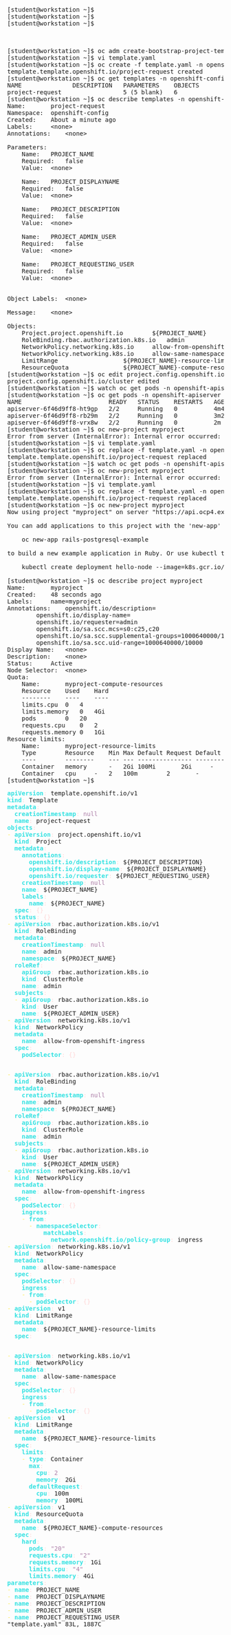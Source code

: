 <pre>

[student@workstation ~]$ 
[student@workstation ~]$ 
[student@workstation ~]$ 



[student@workstation ~]$ oc adm create-bootstrap-project-template -o yaml &gt; template.yaml
[student@workstation ~]$ vi template.yaml 
[student@workstation ~]$ oc create -f template.yaml -n openshift-config
template.template.openshift.io/project-request created
[student@workstation ~]$ oc get templates -n openshift-config
NAME              DESCRIPTION   PARAMETERS    OBJECTS
project-request                 5 (5 blank)   6
[student@workstation ~]$ oc describe templates -n openshift-config
Name:		project-request
Namespace:	openshift-config
Created:	About a minute ago
Labels:		&lt;none&gt;
Annotations:	&lt;none&gt;

Parameters:	 
    Name:	PROJECT_NAME
    Required:	false
    Value:	&lt;none&gt;

    Name:	PROJECT_DISPLAYNAME
    Required:	false
    Value:	&lt;none&gt;

    Name:	PROJECT_DESCRIPTION
    Required:	false
    Value:	&lt;none&gt;

    Name:	PROJECT_ADMIN_USER
    Required:	false
    Value:	&lt;none&gt;

    Name:	PROJECT_REQUESTING_USER
    Required:	false
    Value:	&lt;none&gt;


Object Labels:	&lt;none&gt;

Message:	&lt;none&gt;

Objects:					 
    Project.project.openshift.io		${PROJECT_NAME}
    RoleBinding.rbac.authorization.k8s.io	admin
    NetworkPolicy.networking.k8s.io		allow-from-openshift-ingress
    NetworkPolicy.networking.k8s.io		allow-same-namespace
    LimitRange					${PROJECT_NAME}-resource-limits
    ResourceQuota				${PROJECT_NAME}-compute-resources
[student@workstation ~]$ oc edit project.config.openshift.io/cluster
project.config.openshift.io/cluster edited
[student@workstation ~]$ watch oc get pods -n openshift-apiserver
[student@workstation ~]$ oc get pods -n openshift-apiserver
NAME                        READY   STATUS    RESTARTS   AGE
apiserver-6f46d9ff8-ht9gp   2/2     Running   0          4m47s
apiserver-6f46d9ff8-rb29m   2/2     Running   0          3m26s
apiserver-6f46d9ff8-vrx8w   2/2     Running   0          2m
[student@workstation ~]$ oc new-project myproject
Error from server (InternalError): Internal error occurred: ResourceQuota &quot;myproject-compute-resources&quot; is invalid: [spec.hard[limit.cpu]: Invalid value: &quot;limit.cpu&quot;: must be a standard resource type or fully qualified, spec.hard[limit.cpu]: Invalid value: &quot;limit.cpu&quot;: must be a standard resource for quota]
[student@workstation ~]$ vi template.yaml 
[student@workstation ~]$ oc replace -f template.yaml -n openshift-config
template.template.openshift.io/project-request replaced
[student@workstation ~]$ watch oc get pods -n openshift-apiserver
[student@workstation ~]$ oc new-project myproject
Error from server (InternalError): Internal error occurred: ResourceQuota &quot;myproject-compute-resources&quot; is invalid: [spec.hard[limit.cpu]: Invalid value: &quot;limit.cpu&quot;: must be a standard resource type or fully qualified, spec.hard[limit.cpu]: Invalid value: &quot;limit.cpu&quot;: must be a standard resource for quota]
[student@workstation ~]$ vi template.yaml 
[student@workstation ~]$ oc replace -f template.yaml -n openshift-config
template.template.openshift.io/project-request replaced
[student@workstation ~]$ oc new-project myproject
Now using project &quot;myproject&quot; on server &quot;https://api.ocp4.example.com:6443&quot;.

You can add applications to this project with the &apos;new-app&apos; command. For example, try:

    oc new-app rails-postgresql-example

to build a new example application in Ruby. Or use kubectl to deploy a simple Kubernetes application:

    kubectl create deployment hello-node --image=k8s.gcr.io/serve_hostname

[student@workstation ~]$ oc describe project myproject
Name:		myproject
Created:	48 seconds ago
Labels:		name=myproject
Annotations:	openshift.io/description=
		openshift.io/display-name=
		openshift.io/requester=admin
		openshift.io/sa.scc.mcs=s0:c25,c20
		openshift.io/sa.scc.supplemental-groups=1000640000/10000
		openshift.io/sa.scc.uid-range=1000640000/10000
Display Name:	&lt;none&gt;
Description:	&lt;none&gt;
Status:		Active
Node Selector:	&lt;none&gt;
Quota:
	Name:		myproject-compute-resources
	Resource	Used	Hard
	--------	----	----
	limits.cpu	0	4
	limits.memory	0	4Gi
	pods		0	20
	requests.cpu	0	2
	requests.memory	0	1Gi
Resource limits:
	Name:		myproject-resource-limits
	Type		Resource	Min	Max	Default Request	Default Limit	Max Limit/Request Ratio
	----		--------	---	---	---------------	-------------	-----------------------
	Container	memory		-	2Gi	100Mi		2Gi		-
	Container	cpu		-	2	100m		2		-
[student@workstation ~]$ 
</pre>


<pre><font color="#34E2E2"><b>apiVersion</b></font><font color="#FFD7D7">:</font> template.openshift.io/v1
<font color="#34E2E2"><b>kind</b></font><font color="#FFD7D7">:</font> Template
<font color="#34E2E2"><b>metadata</b></font><font color="#FFD7D7">:</font>
  <font color="#34E2E2"><b>creationTimestamp</b></font><font color="#FFD7D7">:</font> <font color="#AD7FA8">null</font>
  <font color="#34E2E2"><b>name</b></font><font color="#FFD7D7">:</font> project-request
<font color="#34E2E2"><b>objects</b></font><font color="#FFD7D7">:</font>
<font color="#FCE94F">- </font><font color="#34E2E2"><b>apiVersion</b></font><font color="#FFD7D7">:</font> project.openshift.io/v1
  <font color="#34E2E2"><b>kind</b></font><font color="#FFD7D7">:</font> Project
  <font color="#34E2E2"><b>metadata</b></font><font color="#FFD7D7">:</font>
    <font color="#34E2E2"><b>annotations</b></font><font color="#FFD7D7">:</font>
      <font color="#34E2E2"><b>openshift.io/description</b></font><font color="#FFD7D7">:</font> ${PROJECT_DESCRIPTION}
      <font color="#34E2E2"><b>openshift.io/display-name</b></font><font color="#FFD7D7">:</font> ${PROJECT_DISPLAYNAME}
      <font color="#34E2E2"><b>openshift.io/requester</b></font><font color="#FFD7D7">:</font> ${PROJECT_REQUESTING_USER}
    <font color="#34E2E2"><b>creationTimestamp</b></font><font color="#FFD7D7">:</font> <font color="#AD7FA8">null</font>
    <font color="#34E2E2"><b>name</b></font><font color="#FFD7D7">:</font> ${PROJECT_NAME}
    <font color="#34E2E2"><b>labels</b></font><font color="#FFD7D7">:</font>
      <font color="#34E2E2"><b>name</b></font><font color="#FFD7D7">:</font> ${PROJECT_NAME}
  <font color="#34E2E2"><b>spec</b></font><font color="#FFD7D7">:</font> <font color="#FFD7D7">{}</font>
  <font color="#34E2E2"><b>status</b></font><font color="#FFD7D7">:</font> <font color="#FFD7D7">{}</font>
<font color="#FCE94F">- </font><font color="#34E2E2"><b>apiVersion</b></font><font color="#FFD7D7">:</font> rbac.authorization.k8s.io/v1
  <font color="#34E2E2"><b>kind</b></font><font color="#FFD7D7">:</font> RoleBinding
  <font color="#34E2E2"><b>metadata</b></font><font color="#FFD7D7">:</font>
    <font color="#34E2E2"><b>creationTimestamp</b></font><font color="#FFD7D7">:</font> <font color="#AD7FA8">null</font>
    <font color="#34E2E2"><b>name</b></font><font color="#FFD7D7">:</font> admin
    <font color="#34E2E2"><b>namespace</b></font><font color="#FFD7D7">:</font> ${PROJECT_NAME}
  <font color="#34E2E2"><b>roleRef</b></font><font color="#FFD7D7">:</font>
    <font color="#34E2E2"><b>apiGroup</b></font><font color="#FFD7D7">:</font> rbac.authorization.k8s.io
    <font color="#34E2E2"><b>kind</b></font><font color="#FFD7D7">:</font> ClusterRole
    <font color="#34E2E2"><b>name</b></font><font color="#FFD7D7">:</font> admin
  <font color="#34E2E2"><b>subjects</b></font><font color="#FFD7D7">:</font>
  <font color="#FCE94F">- </font><font color="#34E2E2"><b>apiGroup</b></font><font color="#FFD7D7">:</font> rbac.authorization.k8s.io
    <font color="#34E2E2"><b>kind</b></font><font color="#FFD7D7">:</font> User
    <font color="#34E2E2"><b>name</b></font><font color="#FFD7D7">:</font> ${PROJECT_ADMIN_USER}
<font color="#FCE94F">- </font><font color="#34E2E2"><b>apiVersion</b></font><font color="#FFD7D7">:</font> networking.k8s.io/v1
  <font color="#34E2E2"><b>kind</b></font><font color="#FFD7D7">:</font> NetworkPolicy
  <font color="#34E2E2"><b>metadata</b></font><font color="#FFD7D7">:</font>
    <font color="#34E2E2"><b>name</b></font><font color="#FFD7D7">:</font> allow-from-openshift-ingress
  <font color="#34E2E2"><b>spec</b></font><font color="#FFD7D7">:</font>
    <font color="#34E2E2"><b>podSelector</b></font><font color="#FFD7D7">:</font> <font color="#FFD7D7">{}</font>
                                                                                                                                     1,21          Top
</pre>

<pre><font color="#FCE94F">- </font><font color="#34E2E2"><b>apiVersion</b></font><font color="#FFD7D7">:</font> rbac.authorization.k8s.io/v1
  <font color="#34E2E2"><b>kind</b></font><font color="#FFD7D7">:</font> RoleBinding
  <font color="#34E2E2"><b>metadata</b></font><font color="#FFD7D7">:</font>
    <font color="#34E2E2"><b>creationTimestamp</b></font><font color="#FFD7D7">:</font> <font color="#AD7FA8">null</font>
    <font color="#34E2E2"><b>name</b></font><font color="#FFD7D7">:</font> admin
    <font color="#34E2E2"><b>namespace</b></font><font color="#FFD7D7">:</font> ${PROJECT_NAME}
  <font color="#34E2E2"><b>roleRef</b></font><font color="#FFD7D7">:</font>
    <font color="#34E2E2"><b>apiGroup</b></font><font color="#FFD7D7">:</font> rbac.authorization.k8s.io
    <font color="#34E2E2"><b>kind</b></font><font color="#FFD7D7">:</font> ClusterRole
    <font color="#34E2E2"><b>name</b></font><font color="#FFD7D7">:</font> admin
  <font color="#34E2E2"><b>subjects</b></font><font color="#FFD7D7">:</font>
  <font color="#FCE94F">- </font><font color="#34E2E2"><b>apiGroup</b></font><font color="#FFD7D7">:</font> rbac.authorization.k8s.io
    <font color="#34E2E2"><b>kind</b></font><font color="#FFD7D7">:</font> User
    <font color="#34E2E2"><b>name</b></font><font color="#FFD7D7">:</font> ${PROJECT_ADMIN_USER}
<font color="#FCE94F">- </font><font color="#34E2E2"><b>apiVersion</b></font><font color="#FFD7D7">:</font> networking.k8s.io/v1
  <font color="#34E2E2"><b>kind</b></font><font color="#FFD7D7">:</font> NetworkPolicy
  <font color="#34E2E2"><b>metadata</b></font><font color="#FFD7D7">:</font>
    <font color="#34E2E2"><b>name</b></font><font color="#FFD7D7">:</font> allow-from-openshift-ingress
  <font color="#34E2E2"><b>spec</b></font><font color="#FFD7D7">:</font>
    <font color="#34E2E2"><b>podSelector</b></font><font color="#FFD7D7">:</font> <font color="#FFD7D7">{}</font>
    <font color="#34E2E2"><b>ingress</b></font><font color="#FFD7D7">:</font>
    <font color="#FCE94F">- </font><font color="#34E2E2"><b>from</b></font><font color="#FFD7D7">:</font>
      <font color="#FCE94F">- </font><font color="#34E2E2"><b>namespaceSelector</b></font><font color="#FFD7D7">:</font>
          <font color="#34E2E2"><b>matchLabels</b></font><font color="#FFD7D7">:</font>
            <font color="#34E2E2"><b>network.openshift.io/policy-group</b></font><font color="#FFD7D7">:</font> ingress
<font color="#FCE94F">- </font><font color="#34E2E2"><b>apiVersion</b></font><font color="#FFD7D7">:</font> networking.k8s.io/v1
  <font color="#34E2E2"><b>kind</b></font><font color="#FFD7D7">:</font> NetworkPolicy
  <font color="#34E2E2"><b>metadata</b></font><font color="#FFD7D7">:</font>
    <font color="#34E2E2"><b>name</b></font><font color="#FFD7D7">:</font> allow-same-namespace
  <font color="#34E2E2"><b>spec</b></font><font color="#FFD7D7">:</font>
    <font color="#34E2E2"><b>podSelector</b></font><font color="#FFD7D7">:</font> <font color="#FFD7D7">{}</font>
    <font color="#34E2E2"><b>ingress</b></font><font color="#FFD7D7">:</font>
    <font color="#FCE94F">- </font><font color="#34E2E2"><b>from</b></font><font color="#FFD7D7">:</font>
      <font color="#FCE94F">- </font><font color="#34E2E2"><b>podSelector</b></font><font color="#FFD7D7">:</font> <font color="#FFD7D7">{}</font>
<font color="#FCE94F">- </font><font color="#34E2E2"><b>apiVersion</b></font><font color="#FFD7D7">:</font> v1
  <font color="#34E2E2"><b>kind</b></font><font color="#FFD7D7">:</font> LimitRange
  <font color="#34E2E2"><b>metadata</b></font><font color="#FFD7D7">:</font>
    <font color="#34E2E2"><b>name</b></font><font color="#FFD7D7">:</font> ${PROJECT_NAME}-resource-limits
  <font color="#34E2E2"><b>spec</b></font><font color="#FFD7D7">:</font>
                                                                                                                                     25,21         43%
</pre>


<pre><font color="#FCE94F">- </font><font color="#34E2E2"><b>apiVersion</b></font><font color="#FFD7D7">:</font> networking.k8s.io/v1
  <font color="#34E2E2"><b>kind</b></font><font color="#FFD7D7">:</font> NetworkPolicy
  <font color="#34E2E2"><b>metadata</b></font><font color="#FFD7D7">:</font>
    <font color="#34E2E2"><b>name</b></font><font color="#FFD7D7">:</font> allow-same-namespace
  <font color="#34E2E2"><b>spec</b></font><font color="#FFD7D7">:</font>
    <font color="#34E2E2"><b>podSelector</b></font><font color="#FFD7D7">:</font> <font color="#FFD7D7">{}</font>
    <font color="#34E2E2"><b>ingress</b></font><font color="#FFD7D7">:</font>
    <font color="#FCE94F">- </font><font color="#34E2E2"><b>from</b></font><font color="#FFD7D7">:</font>
      <font color="#FCE94F">- </font><font color="#34E2E2"><b>podSelector</b></font><font color="#FFD7D7">:</font> <font color="#FFD7D7">{}</font>
<font color="#FCE94F">- </font><font color="#34E2E2"><b>apiVersion</b></font><font color="#FFD7D7">:</font> v1
  <font color="#34E2E2"><b>kind</b></font><font color="#FFD7D7">:</font> LimitRange
  <font color="#34E2E2"><b>metadata</b></font><font color="#FFD7D7">:</font>
    <font color="#34E2E2"><b>name</b></font><font color="#FFD7D7">:</font> ${PROJECT_NAME}-resource-limits
  <font color="#34E2E2"><b>spec</b></font><font color="#FFD7D7">:</font>
    <font color="#34E2E2"><b>limits</b></font><font color="#FFD7D7">:</font>
    <font color="#FCE94F">- </font><font color="#34E2E2"><b>type</b></font><font color="#FFD7D7">:</font> Container
      <font color="#34E2E2"><b>max</b></font><font color="#FFD7D7">:</font>
        <font color="#34E2E2"><b>cpu</b></font><font color="#FFD7D7">:</font> <font color="#AD7FA8">2</font>
        <font color="#34E2E2"><b>memory</b></font><font color="#FFD7D7">:</font> 2Gi
      <font color="#34E2E2"><b>defaultRequest</b></font><font color="#FFD7D7">:</font>
        <font color="#34E2E2"><b>cpu</b></font><font color="#FFD7D7">:</font> 100m
        <font color="#34E2E2"><b>memory</b></font><font color="#FFD7D7">:</font> 100Mi
<font color="#FCE94F">- </font><font color="#34E2E2"><b>apiVersion</b></font><font color="#FFD7D7">:</font> v1
  <font color="#34E2E2"><b>kind</b></font><font color="#FFD7D7">:</font> ResourceQuota
  <font color="#34E2E2"><b>metadata</b></font><font color="#FFD7D7">:</font>
    <font color="#34E2E2"><b>name</b></font><font color="#FFD7D7">:</font> ${PROJECT_NAME}-compute-resources
  <font color="#34E2E2"><b>spec</b></font><font color="#FFD7D7">:</font>
    <font color="#34E2E2"><b>hard</b></font><font color="#FFD7D7">:</font>
      <font color="#34E2E2"><b>pods</b></font><font color="#FFD7D7">:</font> <font color="#AD7FA8">&quot;20&quot;</font>
      <font color="#34E2E2"><b>requests.cpu</b></font><font color="#FFD7D7">:</font> <font color="#AD7FA8">&quot;2&quot;</font>
      <font color="#34E2E2"><b>requests.memory</b></font><font color="#FFD7D7">:</font> 1Gi
      <font color="#34E2E2"><b>limits.cpu</b></font><font color="#FFD7D7">:</font> <font color="#AD7FA8">&quot;4&quot;</font>
      <font color="#34E2E2"><b>limits.memory</b></font><font color="#FFD7D7">:</font> 4Gi
<font color="#34E2E2"><b>parameters</b></font><font color="#FFD7D7">:</font>
<font color="#FCE94F">- </font><font color="#34E2E2"><b>name</b></font><font color="#FFD7D7">:</font> PROJECT_NAME
<font color="#FCE94F">- </font><font color="#34E2E2"><b>name</b></font><font color="#FFD7D7">:</font> PROJECT_DISPLAYNAME
<font color="#FCE94F">- </font><font color="#34E2E2"><b>name</b></font><font color="#FFD7D7">:</font> PROJECT_DESCRIPTION
<font color="#FCE94F">- </font><font color="#34E2E2"><b>name</b></font><font color="#FFD7D7">:</font> PROJECT_ADMIN_USER
<font color="#FCE94F">- </font><font color="#34E2E2"><b>name</b></font><font color="#FFD7D7">:</font> PROJECT_REQUESTING_USER
&quot;template.yaml&quot; 83L, 1887C                                                                                                           76,21         Bot
</pre>
